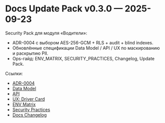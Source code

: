 # Docs Update Pack v0.3.0 — 2025-09-23

Security Pack для модуля «Водители»:

* ADR-0004 с выбором AES-256-GCM + RLS + audit + blind indexes.
* Обновлённые спецификации Data Model / API / UX по маскированию и раскрытию PII.
* Ops-гайд: ENV_MATRIX, SECURITY_PRACTICES, Changelog, Update Pack.

Ссылки:

* [ADR-0004](../../adr/ADR-0004-pii-protection.md)
* [Data Model](../../spec/DATA_MODEL.md)
* [API](../../spec/API.md)
* [UX: Driver Card](../../spec/UX/DRIVER_CARD.md)
* [ENV Matrix](../ENV_MATRIX.md)
* [Security Practices](../SECURITY_PRACTICES.md)
* [Docs Changelog](../../CHANGELOG.md)
